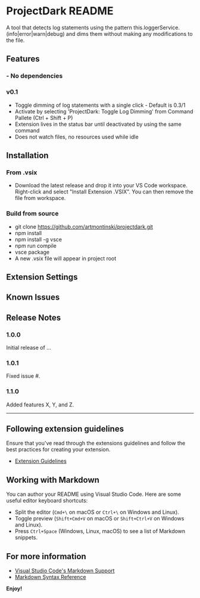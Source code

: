 # ProjectDark README
A tool that detects log statements using the pattern this.loggerService.(info|error|warn|debug) and dims them without making any modifications to the file.

## Features

### - No dependencies

### v0.1
 - Toggle dimming of log statements with a single click - Default is 0.3/1
 - Activate by selecting 'ProjectDark: Toggle Log Dimming' from Command Pallete (Ctrl + Shift + P)
 - Extension lives in the status bar until deactivated by using the same command
 - Does not watch files, no resources used while idle


## Installation

### From .vsix
- Download the latest release and drop it into your VS Code workspace. Right-click and select "Install Extension .VSIX". You can then remove the file from workspace.

### Build from source
- git clone https://github.com/artmontinski/projectdark.git
- npm install
- npm install -g vsce
- npm  run compile
- vsce package
- A new .vsix file will appear in project root

## Extension Settings



## Known Issues


## Release Notes


### 1.0.0

Initial release of ...

### 1.0.1

Fixed issue #.

### 1.1.0

Added features X, Y, and Z.

---

## Following extension guidelines

Ensure that you've read through the extensions guidelines and follow the best practices for creating your extension.

* [Extension Guidelines](https://code.visualstudio.com/api/references/extension-guidelines)

## Working with Markdown

You can author your README using Visual Studio Code. Here are some useful editor keyboard shortcuts:

* Split the editor (`Cmd+\` on macOS or `Ctrl+\` on Windows and Linux).
* Toggle preview (`Shift+Cmd+V` on macOS or `Shift+Ctrl+V` on Windows and Linux).
* Press `Ctrl+Space` (Windows, Linux, macOS) to see a list of Markdown snippets.

## For more information

* [Visual Studio Code's Markdown Support](http://code.visualstudio.com/docs/languages/markdown)
* [Markdown Syntax Reference](https://help.github.com/articles/markdown-basics/)

**Enjoy!**
